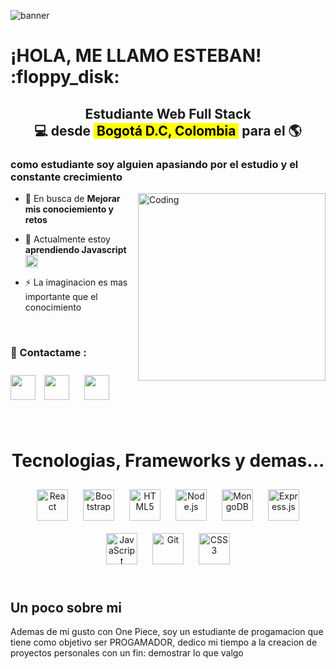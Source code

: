 ![banner](https://i.pinimg.com/originals/c2/2c/c8/c22cc88b41ec15f991044bf25cf8007c.gif)

<h1 align="left">¡HOLA, ME LLAMO ESTEBAN! :floppy_disk: </h1>

<h2 align="center">
   Estudiante Web Full Stack <br/> 
💻 desde <mark> &nbsp;Bogotá D.C, Colombia&nbsp;</mark> para el 🌎
</h2>

<h3 align="left">como estudiante soy alguien apasiando por el estudio y el constante crecimiento</h3>

<img align="right" alt="Coding" width="300" src="https://64.media.tumblr.com/2dced32b6e6233015082fb3b784febc8/c8399938a52f32ef-f0/s500x750/05cbeab66bd13327bae4f79f4838e635511a1f7d.gif">

- 🔭 En busca de **Mejorar mis conociemiento y retos**

- 🌱 Actualmente estoy **aprendiendo Javascript** <img style="margin: 0px" src="https://profilinator.rishav.dev/skills-assets/javascript-original.svg" alt="React" height="20" />

- ⚡ La imaginacion es mas importante que el conocimiento
<br>

<h3 align="left"> 📎 Contactame :</h3>

<a href="https://api.whatsapp.com/send?phone=%2B573124670836&text=Hola%2C+me+encanto+tu+perfil" target="blank"><img align="center" src="https://cdn.worldvectorlogo.com/logos/whatsapp-3.svg" width="40" /></a>
<a href="https://www.linkedin.com/in/martinez-esteban/" target="blank"><img align="center" src="https://cdn.worldvectorlogo.com/logos/linkedin-icon-2.svg" width="40" style="margin: 10px"  /></a>
<a href="mailto:estebanmendezm1995@gmail.com?Subject=Oferta%20de%20empleo" target="blank"><img align="center" src="https://cdn.worldvectorlogo.com/logos/gmail-icon.svg" width="40" style="margin: 10px"  /></a>

<br>

<h1 align="center">Tecnologias, Frameworks y demas... </h1>

<div align="center" > 
<a href="https://reactjs.org/" target="_blank"><img style="margin: 10px" src="https://profilinator.rishav.dev/skills-assets/react-original-wordmark.svg" alt="React" height="50" /></a>  
<a href="https://getbootstrap.com/docs/3.4/javascript/" target="_blank"><img style="margin: 10px" src="https://profilinator.rishav.dev/skills-assets/bootstrap-plain.svg" alt="Bootstrap" height="50" /></a>  
<a href="https://en.wikipedia.org/wiki/HTML5" target="_blank"><img style="margin: 10px" src="https://profilinator.rishav.dev/skills-assets/html5-original-wordmark.svg" alt="HTML5" height="50" /></a>  
<a href="https://nodejs.org/" target="_blank"><img style="margin: 10px" src="https://profilinator.rishav.dev/skills-assets/nodejs-original-wordmark.svg" alt="Node.js" height="50" /></a>  
<a href="https://www.mongodb.com/" target="_blank"><img style="margin: 10px" src="https://profilinator.rishav.dev/skills-assets/mongodb-original-wordmark.svg" alt="MongoDB" height="50" /></a>  
<a href="https://expressjs.com/" target="_blank"><img style="margin: 10px" src="https://profilinator.rishav.dev/skills-assets/express-original-wordmark.svg" alt="Express.js" height="50" /></a>  
<a href="https://www.javascript.com/" target="_blank"><img style="margin: 10px" src="https://profilinator.rishav.dev/skills-assets/javascript-original.svg" alt="JavaScript" height="50" /></a>  
<a href="https://github.com/" target="_blank"><img style="margin: 10px" src="https://profilinator.rishav.dev/skills-assets/git-scm-icon.svg" alt="Git" height="50" /></a>  
<a href="https://www.w3schools.com/css/" target="_blank"><img style="margin: 10px" src="https://profilinator.rishav.dev/skills-assets/css3-original-wordmark.svg" alt="CSS3" height="50" /></a>  
</div>

<br>

<h2 align="left">Un poco sobre mi
</h2>
Ademas de mi gusto con One Piece, soy un estudiante de progamacion que tiene como objetivo ser PROGAMADOR, dedico mi tiempo a la creacion de proyectos personales con un fin: demostrar lo que valgo


